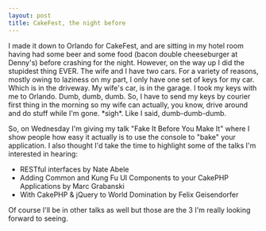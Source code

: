 ```yaml
--- 
layout: post
title: CakeFest, the night before
---
```

<p>I made it down to Orlando for CakeFest, and are sitting in my hotel room having had some beer and some food (bacon double cheeseburger at Denny's) before crashing for the night.  However, on the way up I did the stupidest thing EVER.  The wife and I have two cars.  For a variety of reasons, mostly owing to laziness on my part, I only have one set of keys for my car.  Which is in the driveway.  My wife's car, is in the garage.  I took my keys with me to Orlando.  Dumb, dumb, dumb.  So, I have to send my keys by courier first thing in the morning so my wife can actually, you know, drive around and do stuff while I'm gone.  *sigh*.  Like I said, dumb-dumb-dumb.
</p>
<p>
So, on Wednesday I'm giving my talk "Fake It Before You Make It" where I show people how easy it actually is to use the console to "bake" your application.  I also thought I'd take the time to highlight some of the talks I'm interested in hearing:
<ul>
<li>RESTful interfaces by Nate Abele</li>
<li>Adding Common and Kung Fu UI Components to your CakePHP Applications by Marc Grabanski</li>
<li>With CakePHP & jQuery to World Domination by Felix Geisendorfer</li>
</ul>
</p>
<p>
Of course I'll be in other talks as well but those are the 3 I'm really looking forward to seeing.
</p>
